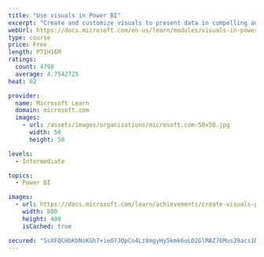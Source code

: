 ```yaml
---
title: "Use visuals in Power BI"
excerpt: "Create and customize visuals to present data in compelling and insightful ways."
webUrl: https://docs.microsoft.com/en-us/learn/modules/visuals-in-power-bi/
type: course
price: Free
length: PT1H16M
ratings:
  count: 4798
  average: 4.7542725
heat: 62

provider:
  name: Microsoft Learn
  domain: microsoft.com
  images:
    - url: /assets/images/organizations/microsoft.com-50x50.jpg
      width: 50
      height: 50

levels:
  - Intermediate

topics:
  - Power BI

images:
  - url: https://docs.microsoft.com/learn/achievements/create-visuals-power-bi-desktop-social.png
    width: 800
    height: 400
    isCached: true

secured: "SsXFQCHbKbNsKGh7+ieO7JQpCo4Lz8mgyHy5kmk6uLO2GlMAZ76Mus39acs1DpBb+YaIHMV9J+wMcTQxju//7AVixVLY0TOa+y2WT3DbN/IoEcP0BVFfP4+vm4IaA7dhe2Ldpp8Q8sIyCLo3hnRL9FBxv6tFDe+u6LctQ62i3jH7qsgLAkFQjHpSjG0XaKjDhW2HovsCEQCh0n6Lt8NKKFe+t9EoiRqFN5NQh2s770PGObM0eZDbaP9rgJ2/GnxigxUNn1oOMGxBTqOwisRtzfNKTnyFM7wZUNNbGsj8jjqDWjJS0eq6yaePIA8iFz7flf/MWWcGwT7jkIot1Fc+WNKbxmc8LLkr0DXVKiwYIeQXDLv6u0cIzyba9H/30RruFPoFW2makR3RAhWsiDAvEe8Osq5J02CJDMYaoqUYAf4=;9RHZMS4WHC4NRKfB8JroLA=="
---
```


